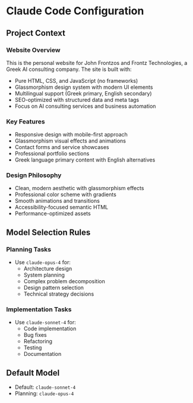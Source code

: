 # Claude Code Configuration

## Project Context

### Website Overview
This is the personal website for John Frontzos and Frontz Technologies, a Greek AI consulting company. The site is built with:
- Pure HTML, CSS, and JavaScript (no frameworks)
- Glassmorphism design system with modern UI elements
- Multilingual support (Greek primary, English secondary)
- SEO-optimized with structured data and meta tags
- Focus on AI consulting services and business automation

### Key Features
- Responsive design with mobile-first approach
- Glassmorphism visual effects and animations
- Contact forms and service showcases
- Professional portfolio sections
- Greek language primary content with English alternatives

### Design Philosophy
- Clean, modern aesthetic with glassmorphism effects
- Professional color scheme with gradients
- Smooth animations and transitions
- Accessibility-focused semantic HTML
- Performance-optimized assets

## Model Selection Rules

### Planning Tasks
- Use `claude-opus-4` for:
  - Architecture design
  - System planning
  - Complex problem decomposition
  - Design pattern selection
  - Technical strategy decisions

### Implementation Tasks  
- Use `claude-sonnet-4` for:
  - Code implementation
  - Bug fixes
  - Refactoring
  - Testing
  - Documentation

## Default Model
- Default: `claude-sonnet-4`
- Planning: `claude-opus-4`